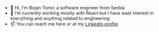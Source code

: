 - 👋 Hi, I’m Bojan Tomic a software engineer from Serbia
- 🌱 I’m currently working mostly with React but I have wast interest in everything and anything related to engineering
- 📫 You can reach me here or at my [LinkedIn profile](https://www.linkedin.com/in/bojan-tomic-b24944103/)

<!---
bratorimatori/bratorimatori is a ✨ special ✨ repository because its `README.md` (this file) appears on your GitHub profile.
You can click the Preview link to take a look at your changes.
--->

